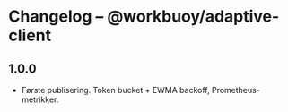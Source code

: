 # Changelog – @workbuoy/adaptive-client

## 1.0.0
- Første publisering. Token bucket + EWMA backoff, Prometheus-metrikker.
